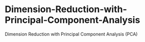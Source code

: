 # Dimension-Reduction-with-Principal-Component-Analysis
Dimension Reduction with Principal Component Analysis (PCA)

